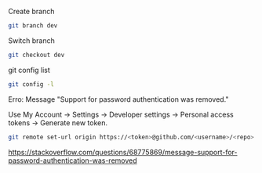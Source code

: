 Create branch
```bash
git branch dev
```

Switch branch
```bash
git checkout dev
```

git config list
```bash
git config -l
```

Erro: Message "Support for password authentication was removed."

Use My Account → Settings → Developer settings → Personal access tokens → Generate new token.
```bash
git remote set-url origin https://<token>@github.com/<username>/<repo>
```
https://stackoverflow.com/questions/68775869/message-support-for-password-authentication-was-removed
